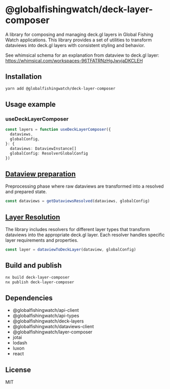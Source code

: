 # @globalfishingwatch/deck-layer-composer

A library for composing and managing deck.gl layers in Global Fishing Watch applications.
This library provides a set of utilities to transform dataviews into deck.gl layers with consistent styling and behavior.

See whimsical schema for an explanation from dataview to deck.gl layer: https://whimsical.com/workspaces-96TFATRNzHgJwvjaDKCLEH

## Installation

```bash
yarn add @globalfishingwatch/deck-layer-composer
```

## Usage example

### useDeckLayerComposer

```typescript
const layers = function useDeckLayerComposer({
  dataviews,
  globalConfig,
}: {
  dataviews: DataviewInstance[]
  globalConfig: ResolverGlobalConfig
})
```

## [Dataview preparation](https://github.com/GlobalFishingWatch/frontend/blob/master/libs/deck-layer-composer/src/resolvers/dataviews.ts#L292)

Preprocessing phase where raw dataviews are transformed into a resolved and prepared state.

```typescript
const dataviews = getDataviewsResolved(dataviews, globalConfig)
```

## [Layer Resolution](https://github.com/GlobalFishingWatch/frontend/blob/master/libs/deck-layer-composer/src/resolvers/resolvers.ts#L43)

The library includes resolvers for different layer types that transform dataviews into the appropriate deck.gl layer. Each resolver handles specific layer requirements and properties.

```typescript
const layer = dataviewToDeckLayer(dataview, globalConfig)
```

## Build and publish

```bash
nx build deck-layer-composer
nx publish deck-layer-composer
```

## Dependencies

- @globalfishingwatch/api-client
- @globalfishingwatch/api-types
- @globalfishingwatch/deck-layers
- @globalfishingwatch/dataviews-client
- @globalfishingwatch/layer-composer
- jotai
- lodash
- luxon
- react

## License

MIT
